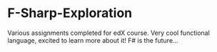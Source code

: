# F-Sharp-Exploration
Various assignments completed for edX course. Very cool functional language, excited to learn more about it!
F# is the future...